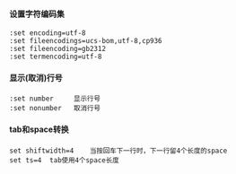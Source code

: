 #### 设置字符编码集
```console
:set encoding=utf-8
:set fileencodings=ucs-bom,utf-8,cp936
:set fileencoding=gb2312
:set termencoding=utf-8
```

#### 显示(取消)行号
```console
:set number     显示行号
:set nonumber   取消行号
```

#### tab和space转换
```console
set shiftwidth=4    当按回车下一行时，下一行留4个长度的space
set ts=4  tab使用4个space长度
```

